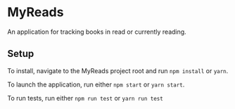 # MyReads

An application for tracking books in read or currently reading.

## Setup

To install, navigate to the MyReads project root and run `npm install` or `yarn`.

To launch the application, run either `npm start` or `yarn start`.

To run tests, run either `npm run test` or `yarn run test`
